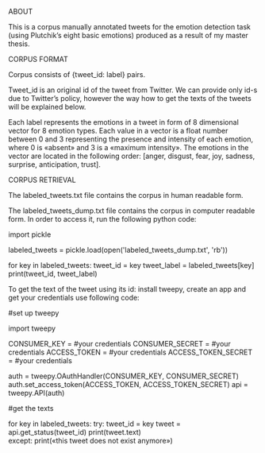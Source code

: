 ABOUT

This is a corpus manually annotated tweets for the emotion detection task (using Plutchik’s eight basic emotions) produced as a result of my master thesis.

CORPUS FORMAT

Corpus consists of {tweet_id: label} pairs.

Tweet_id is an original id of the tweet from Twitter. We can provide only id-s due to Twitter’s policy,  however the way how to get the texts of the tweets will be explained below.

Each label represents the emotions in a tweet in form of 8 dimensional vector for 8 emotion types. Each value in a vector is a float number between 0 and 3 representing the presence and intensity of each emotion, where 0 is «absent» and 3 is a «maximum intensity». The emotions in the vector are located in the following order: [anger, disgust, fear, joy, sadness, surprise, anticipation, trust].

CORPUS RETRIEVAL

The labeled_tweets.txt file contains the corpus in human readable form.

The labeled_tweets_dump.txt file contains the corpus in computer readable form. In order to access it, run the following python code:

import pickle

labeled_tweets = pickle.load(open('labeled_tweets_dump.txt', 'rb'))

for key in labeled_tweets:
	tweet_id = key
	tweet_label = labeled_tweets[key]
	print(tweet_id, tweet_label)

To get the text of the tweet using its id:
install tweepy, create an app and get your credentials
use following code:
 
#set up tweepy

import tweepy

CONSUMER_KEY = #your credentials
CONSUMER_SECRET = #your credentials
ACCESS_TOKEN = #your credentials
ACCESS_TOKEN_SECRET = #your credentials

auth = tweepy.OAuthHandler(CONSUMER_KEY, CONSUMER_SECRET)
auth.set_access_token(ACCESS_TOKEN, ACCESS_TOKEN_SECRET)
api = tweepy.API(auth)

#get the texts

for key in labeled_tweets:
	try:
		tweet_id = key
		tweet = api.get_status(tweet_id)
		print(tweet.text)       
	except:
		print(«this tweet does not exist anymore»)
